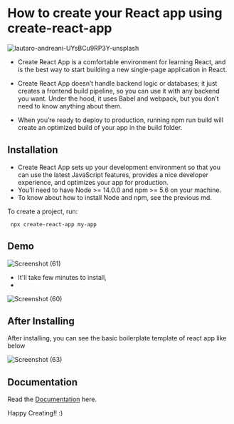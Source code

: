 
# How to create your React app using create-react-app


![lautaro-andreani-UYsBCu9RP3Y-unsplash](https://user-images.githubusercontent.com/82659074/139523665-c31b4ad3-f67d-4a99-9251-ea36d0e12336.jpg)

* Create React App is a comfortable environment for learning React, and is the best way to start building a new single-page application in React.


* Create React App doesn’t handle backend logic or databases; it just creates a frontend build pipeline, so you can use it with any backend you want. Under the hood, it uses Babel and webpack, but you don’t need to know anything about them.

* When you’re ready to deploy to production, running npm run build will create an optimized build of your app in the build folder. 


## Installation
* Create React App sets up your development environment so that you can use the latest JavaScript features, provides a nice developer experience, and optimizes your app for production. 
* You’ll need to have Node >= 14.0.0 and npm >= 5.6 on your machine.
* To know about how to install Node and npm, see the previous md.

 To create a project, run:

```
 npx create-react-app my-app
```



## Demo

![Screenshot (61)](https://user-images.githubusercontent.com/82659074/139523708-1b5a03d4-06dc-4d61-808e-3e7842ecce60.png)

* It'll take few minutes to install,
* 

![Screenshot (60)](https://user-images.githubusercontent.com/82659074/139523714-7bcaf950-a0c8-41b5-bde9-a4a84487c574.png)



## After Installing 
After installing, you can see the basic boilerplate template of react app like below


![Screenshot (63)](https://user-images.githubusercontent.com/82659074/139523730-5819a105-06bc-4874-9f56-1954176740ac.png)

## Documentation

Read the [Documentation](https://reactjs.org/docs/create-a-new-react-app.html) here.

Happy Creating!! :)

